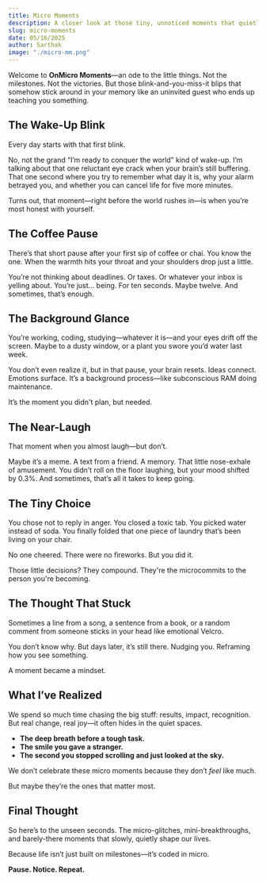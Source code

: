 ```yaml
---
title: Micro Moments
description: A closer look at those tiny, unnoticed moments that quietly redefine our days—and sometimes, ourselves.
slug: micro-moments
date: 05/16/2025
author: Sarthak
image: "./micro-mm.png"
---
```


Welcome to **OnMicro Moments**—an ode to the little things. Not the milestones. Not the victories. But those blink-and-you-miss-it blips that somehow stick around in your memory like an uninvited guest who ends up teaching you something.

## The Wake-Up Blink

Every day starts with that first blink.

No, not the grand “I’m ready to conquer the world” kind of wake-up. I’m talking about that one reluctant eye crack when your brain’s still buffering. That one second where you try to remember what day it is, why your alarm betrayed you, and whether you can cancel life for five more minutes.

Turns out, that moment—right before the world rushes in—is when you’re most honest with yourself.

## The Coffee Pause

There’s that short pause after your first sip of coffee or chai. You know the one. When the warmth hits your throat and your shoulders drop just a little.

You’re not thinking about deadlines. Or taxes. Or whatever your inbox is yelling about. You’re just… being. For ten seconds. Maybe twelve. And sometimes, that’s enough.

## The Background Glance

You’re working, coding, studying—whatever it is—and your eyes drift off the screen. Maybe to a dusty window, or a plant you swore you’d water last week.

You don’t even realize it, but in that pause, your brain resets. Ideas connect. Emotions surface. It’s a background process—like subconscious RAM doing maintenance.

It’s the moment you didn't plan, but needed.

## The Near-Laugh

That moment when you almost laugh—but don’t.

Maybe it’s a meme. A text from a friend. A memory. That little nose-exhale of amusement. You didn’t roll on the floor laughing, but your mood shifted by 0.3%. And sometimes, that’s all it takes to keep going.

## The Tiny Choice

You chose not to reply in anger. You closed a toxic tab. You picked water instead of soda. You finally folded that one piece of laundry that’s been living on your chair.

No one cheered. There were no fireworks. But you did it.

Those little decisions? They compound. They're the microcommits to the person you're becoming.

## The Thought That Stuck

Sometimes a line from a song, a sentence from a book, or a random comment from someone sticks in your head like emotional Velcro.

You don’t know why. But days later, it’s still there. Nudging you. Reframing how you see something.

A moment became a mindset.

## What I’ve Realized

We spend so much time chasing the big stuff: results, impact, recognition. But real change, real joy—it often hides in the quiet spaces.

- **The deep breath before a tough task.**
- **The smile you gave a stranger.**
- **The second you stopped scrolling and just looked at the sky.**

We don’t celebrate these micro moments because they don’t *feel* like much.

But maybe they’re the ones that matter most.

## Final Thought

So here’s to the unseen seconds. The micro-glitches, mini-breakthroughs, and barely-there moments that slowly, quietly shape our lives.

Because life isn’t just built on milestones—it’s coded in micro.

**Pause. Notice. Repeat.**
